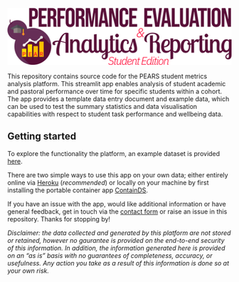 <p align='center'>
<img src='utilities/banner.png'>
</p>

This repository contains source code for the PEARS student metrics analysis platform. This streamlit app enables analysis of student academic and pastoral performance over time for specific students within a cohort. The app provides a template data entry document and example data, which can be used to test the summary statistics and data visualisation capabilities with respect to student task performance and wellbeing data.


## Getting started

<!-- To explore this app using the example data, click the "Launch Binder" button above. When prompted to upload a dataset? -->

To explore the functionality the platform, an example dataset is provided [here](utilities\example_data.xlsx).

There are two simple ways to use this app on your own data; either entirely online via [Heroku](https://pears-platform.herokuapp.com/) (*recommended*) or locally on your machine by first installing the portable container app [ContainDS](https://containds.com/desktop/installation-and-setup/).

If you have an issue with the app, would like additional information or have general feedback, get in touch via the [contact form](https://wdile0pdkr7.typeform.com/to/v5tPfvch) or raise an issue in this repository. Thanks for stopping by!

*Disclaimer: the data collected and generated by this platform are not stored or retained, however no gaurantee is provided on the end-to-end security of this information. In addition, the information generated here is provided on an “as is” basis with no guarantees of completeness, accuracy, or usefulness. Any action you take as a result of this information is done so at your own risk.*
